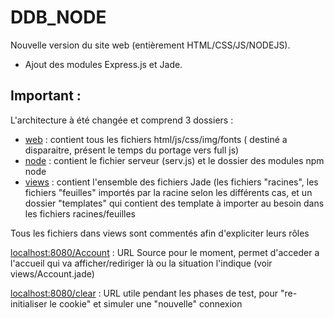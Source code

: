 # DDB_NODE

Nouvelle version du site web (entièrement HTML/CSS/JS/NODEJS).
 
+ Ajout des modules Express.js et Jade. 

## Important : 

L'architecture à été changée et comprend 3 dossiers : 
- [web](web) : contient tous les fichiers html/js/css/img/fonts ( destiné a disparaitre, présent le temps du portage vers full js)
- [node](node) : contient le fichier serveur (serv.js) et le dossier des modules npm node
- [views](views) : contient l'ensemble des fichiers Jade (les fichiers "racines", les fichiers "feuilles" importés par la racine selon les différents cas, et un dossier "templates" qui contient des template à importer au besoin dans les fichiers racines/feuilles

Tous les fichiers dans views sont commentés afin d'expliciter leurs rôles

[localhost:8080/Account]("") : URL Source pour le moment, permet d'acceder a l'accueil qui va afficher/rediriger là ou la situation l'indique (voir views/Account.jade) 

[localhost:8080/clear]("") : URL utile pendant les phases de test, pour "re-initialiser le cookie" et simuler une "nouvelle" connexion 
